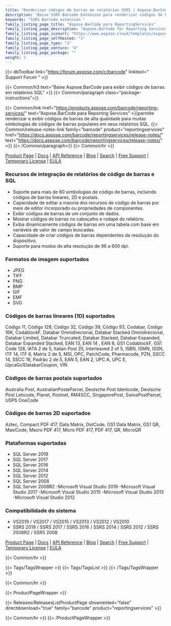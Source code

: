 ```yaml
---
title: "Renderizar códigos de barras em relatórios SSRS | Aspose.BarCode para Reporting Services"
description: "Baixe SSRS Barcode Extension para renderizar códigos de barras lineares e 2D no Microsoft SQL Server Reporting Services. As etiquetas de código de barras podem ser codificadas com caracteres não ingleses e renderizadas nos formatos BMP, JPEG, GIF e PNG."
keywords: "SSRS Barcode extension "
family_listing_page_title: "Aspose.BarCode para ReportingServices"
family_listing_page_description: "Aspose.BarCode for Reporting Services é uma solução abrangente para renderização de imagens de código de barras lineares e 2D no Microsoft SQL Server Reporting Services. As etiquetas de código de barras podem ser codificadas com caracteres não ingleses e renderizadas nos formatos BMP, JPEG, GIF e PNG."
family_listing_page_iconurl: "https://www.aspose.cloud/templates/aspose/App_Themes/V3/images/barcode/272x272/aspose_barcode-for-reporting-services-min.png"
family_listing_page_selfHosted: "1"
family_listing_page_type: "2"
family_listing_page_venture: "4"
family_listing_page_package: ""
weight: 5
---
```


{{< dbToolbar link="https://forum.aspose.com/c/barcode" linktext=" Support Forum " >}}

{{< Common/h3 text="Baixe Aspose.BarCode para exibir códigos de barras em relatórios SQL"  >}}
{{< Common/paragraph class="package-instructions">}}

{{< Common/link href="https://products.aspose.com/barcode/reporting-services/" text="Aspose.BarCode para Reporting Services"  >}}permite renderizar e exibir códigos de barras de alta qualidade para muitas simbologias de códigos de barras populares em seus relatórios SQL.
{{< Common/release-notes-link family="barcode" product="reportingservices" href="https://docs.aspose.com/barcode/reportingservices/release-notes/" text="https://docs.aspose.com/barcode/reportingservices/release-notes/"  >}}
{{< /Common/paragraph>}}
{{< Common/hr >}}

[Product Page](https://products.aspose.com/barcode/reporting-services/) | [Docs](https://docs.aspose.com/barcode/reportingservices/) | [API Reference](https://reference.aspose.com/barcode/) | [Blog](https://blog.aspose.com/category/barcode/) | [Search](https://search.aspose.com/) | [Free Support](https://forum.aspose.com/c/barcode/13) | [Temporary License](https://purchase.aspose.com/temporary-license) | [EULA](https://about.aspose.com/legal/eula/)

### Recursos de integração de relatórios de código de barras e SQL

- Suporte para mais de 60 simbologias de código de barras, incluindo códigos de barras lineares, 2D e postais.
- Capacidade de editar a maioria dos recursos de código de barras por meio de editor incorporado ou propriedades de componentes.
- Exibir códigos de barras de um conjunto de dados.
- Mostrar códigos de barras no cabeçalho e rodapé do relatório.
- Exiba dinamicamente códigos de barras em uma tabela com base em variáveis de valor de campo buscadas.
- Capacidade de criar códigos de barras dependentes da resolução do dispositivo.
- Suporte para modos de alta resolução de 96 a 600 dpi.

### Formatos de imagem suportados

- JPEG
- TIFF
- PNG
- BMP
- GIF
- EMF
- SVG

### Códigos de barras lineares (1D) suportados

Código 11, Código 128, Código 32, Código 39, Código 93, Codabar, Código 16K, CodablockF, Databar Omnidirecional, Databar Stacked Omnidirecional, Databar Limited, Databar Truncated, Databar Stacked, Databar Expanded, Databar Expanded Stacked, EAN 13, EAN 14 , EAN 8, GS1 CodablockF, GS1 Code 128, IATA 2 de 5, Italian Post 25, Interleaved 2 of 5, ISBN, ISMN, ISSN, ITF 14, ITF 6, Matrix 2 de 5, MSI, OPC, PatchCode, Pharmacode, PZN, SSCC 14, SSCC 18, Padrão 2 de 5, EAN 5, EAN 2, UPC A, UPC E, UpcaGs1DatabarCoupon, VIN

### Códigos de barras postais suportados

Australia Post, AustralianPosteParcel, Deutsche Post Identcode, Deutsche Post Leticode, Planet, Postnet, RM4SCC, SingaporePost, SwissPostParcel, USPS OneCode

### Códigos de barras 2D suportados

Aztec, Compact PDF 417, Data Matrix, DotCode, GS1 Data Matrix, GS1 QR, MaxiCode, Macro PDF 417, Micro PDF 417, PDF 417, QR, MicroQR

### Plataformas suportadas

- SQL Server 2019
- SQL Server 2017
- SQL Server 2016
- SQL Server 2014
- SQL Server 2012
- SQL Server 2008
- SQL Server 2008R2
-Microsoft Visual Studio 2019
-Microsoft Visual Studio 2017
-Microsoft Visual Studio 2015
-Microsoft Visual Studio 2013
-Microsoft Visual Studio 2012

### Compatibilidade do sistema

- VS2019 / VS2017 / VS2015 / VS2013 / VS2012 / VS2010
- SSRS 2019 / SSRS 2017 / SSRS 2016 / SSRS 2014 / SSRS 2012 / SSRS 2008R2 / SSRS 2008

[Product Page](https://products.aspose.com/barcode/reporting-services/) | [Docs](https://docs.aspose.com/barcode/reportingservices/) | [API Reference](https://reference.aspose.com/barcode/) | [Blog](https://blog.aspose.com/category/barcode/) | [Search](https://search.aspose.com/) | [Free Support](https://forum.aspose.com/c/barcode/13) | [Temporary License](https://purchase.aspose.com/temporary-license) | [EULA](https://about.aspose.com/legal/eula/)

{{< Common/hr >}}

{{< Tags/TagsWrapper >}}
{{< Tags/TagsList >}}
{{< /Tags/TagsWrapper >}}

{{< Common/hr >}}

{{< ProductPageWrapper >}}

<!-- ReleasesListProductPage-->

{{< Releases/ReleasesListProductPage shownested="false"  directdownload="true" family="barcode" product="reportingservices" >}}

<!-- /ReleasesListProductPage-->

{{< Common/hr >}}
{{< /ProductPageWrapper >}}

